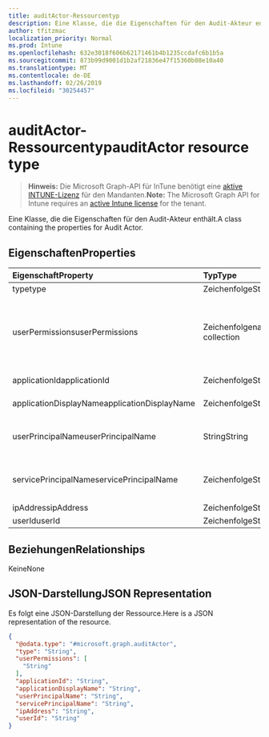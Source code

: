 ```yaml
---
title: auditActor-Ressourcentyp
description: Eine Klasse, die die Eigenschaften für den Audit-Akteur enthält.
author: tfitzmac
localization_priority: Normal
ms.prod: Intune
ms.openlocfilehash: 632e3018f606b62171461b4b1235ccdafc6b1b5a
ms.sourcegitcommit: 873b99d9001d1b2af21836e47f15360b08e10a40
ms.translationtype: MT
ms.contentlocale: de-DE
ms.lasthandoff: 02/26/2019
ms.locfileid: "30254457"
---
```

# <a name="auditactor-resource-type"></a><span data-ttu-id="b0c25-103">auditActor-Ressourcentyp</span><span class="sxs-lookup"><span data-stu-id="b0c25-103">auditActor resource type</span></span>

> <span data-ttu-id="b0c25-104">**Hinweis:** Die Microsoft Graph-API für InTune benötigt eine [aktive INTUNE-Lizenz](https://go.microsoft.com/fwlink/?linkid=839381) für den Mandanten.</span><span class="sxs-lookup"><span data-stu-id="b0c25-104">**Note:** The Microsoft Graph API for Intune requires an [active Intune license](https://go.microsoft.com/fwlink/?linkid=839381) for the tenant.</span></span>

<span data-ttu-id="b0c25-105">Eine Klasse, die die Eigenschaften für den Audit-Akteur enthält.</span><span class="sxs-lookup"><span data-stu-id="b0c25-105">A class containing the properties for Audit Actor.</span></span>

## <a name="properties"></a><span data-ttu-id="b0c25-106">Eigenschaften</span><span class="sxs-lookup"><span data-stu-id="b0c25-106">Properties</span></span>
|<span data-ttu-id="b0c25-107">Eigenschaft</span><span class="sxs-lookup"><span data-stu-id="b0c25-107">Property</span></span>|<span data-ttu-id="b0c25-108">Typ</span><span class="sxs-lookup"><span data-stu-id="b0c25-108">Type</span></span>|<span data-ttu-id="b0c25-109">Beschreibung</span><span class="sxs-lookup"><span data-stu-id="b0c25-109">Description</span></span>|
|:---|:---|:---|
|<span data-ttu-id="b0c25-110">type</span><span class="sxs-lookup"><span data-stu-id="b0c25-110">type</span></span>|<span data-ttu-id="b0c25-111">Zeichenfolge</span><span class="sxs-lookup"><span data-stu-id="b0c25-111">String</span></span>|<span data-ttu-id="b0c25-112">Akteurtyp</span><span class="sxs-lookup"><span data-stu-id="b0c25-112">Actor Type.</span></span>|
|<span data-ttu-id="b0c25-113">userPermissions</span><span class="sxs-lookup"><span data-stu-id="b0c25-113">userPermissions</span></span>|<span data-ttu-id="b0c25-114">Zeichenfolgenauflistung</span><span class="sxs-lookup"><span data-stu-id="b0c25-114">String collection</span></span>|<span data-ttu-id="b0c25-115">Liste der Benutzerberechtigungen, nachdem die Überwachung ausgeführt wurde.</span><span class="sxs-lookup"><span data-stu-id="b0c25-115">List of user permissions when the audit was performed.</span></span>|
|<span data-ttu-id="b0c25-116">applicationId</span><span class="sxs-lookup"><span data-stu-id="b0c25-116">applicationId</span></span>|<span data-ttu-id="b0c25-117">Zeichenfolge</span><span class="sxs-lookup"><span data-stu-id="b0c25-117">String</span></span>|<span data-ttu-id="b0c25-118">AAD-Anwendungs-ID</span><span class="sxs-lookup"><span data-stu-id="b0c25-118">AAD Application Id.</span></span>|
|<span data-ttu-id="b0c25-119">applicationDisplayName</span><span class="sxs-lookup"><span data-stu-id="b0c25-119">applicationDisplayName</span></span>|<span data-ttu-id="b0c25-120">Zeichenfolge</span><span class="sxs-lookup"><span data-stu-id="b0c25-120">String</span></span>|<span data-ttu-id="b0c25-121">Anwendungsname</span><span class="sxs-lookup"><span data-stu-id="b0c25-121">Name of the Application.</span></span>|
|<span data-ttu-id="b0c25-122">userPrincipalName</span><span class="sxs-lookup"><span data-stu-id="b0c25-122">userPrincipalName</span></span>|<span data-ttu-id="b0c25-123">String</span><span class="sxs-lookup"><span data-stu-id="b0c25-123">String</span></span>|<span data-ttu-id="b0c25-124">Benutzerprinzipalname (User Principal Name, UPN)</span><span class="sxs-lookup"><span data-stu-id="b0c25-124">User Principal Name (UPN).</span></span>|
|<span data-ttu-id="b0c25-125">servicePrincipalName</span><span class="sxs-lookup"><span data-stu-id="b0c25-125">servicePrincipalName</span></span>|<span data-ttu-id="b0c25-126">Zeichenfolge</span><span class="sxs-lookup"><span data-stu-id="b0c25-126">String</span></span>|<span data-ttu-id="b0c25-127">Dienstprinzipalnamen (Service Principal Name, SPN)</span><span class="sxs-lookup"><span data-stu-id="b0c25-127">Service Principal Name (SPN).</span></span>|
|<span data-ttu-id="b0c25-128">ipAddress</span><span class="sxs-lookup"><span data-stu-id="b0c25-128">ipAddress</span></span>|<span data-ttu-id="b0c25-129">Zeichenfolge</span><span class="sxs-lookup"><span data-stu-id="b0c25-129">String</span></span>|<span data-ttu-id="b0c25-130">IP-Adresse</span><span class="sxs-lookup"><span data-stu-id="b0c25-130">IPAddress.</span></span>|
|<span data-ttu-id="b0c25-131">userId</span><span class="sxs-lookup"><span data-stu-id="b0c25-131">userId</span></span>|<span data-ttu-id="b0c25-132">Zeichenfolge</span><span class="sxs-lookup"><span data-stu-id="b0c25-132">String</span></span>|<span data-ttu-id="b0c25-133">Benutzer-ID</span><span class="sxs-lookup"><span data-stu-id="b0c25-133">User Id.</span></span>|

## <a name="relationships"></a><span data-ttu-id="b0c25-134">Beziehungen</span><span class="sxs-lookup"><span data-stu-id="b0c25-134">Relationships</span></span>
<span data-ttu-id="b0c25-135">Keine</span><span class="sxs-lookup"><span data-stu-id="b0c25-135">None</span></span>

## <a name="json-representation"></a><span data-ttu-id="b0c25-136">JSON-Darstellung</span><span class="sxs-lookup"><span data-stu-id="b0c25-136">JSON Representation</span></span>
<span data-ttu-id="b0c25-137">Es folgt eine JSON-Darstellung der Ressource.</span><span class="sxs-lookup"><span data-stu-id="b0c25-137">Here is a JSON representation of the resource.</span></span>
<!-- {
  "blockType": "resource",
  "@odata.type": "microsoft.graph.auditActor"
}
-->
``` json
{
  "@odata.type": "#microsoft.graph.auditActor",
  "type": "String",
  "userPermissions": [
    "String"
  ],
  "applicationId": "String",
  "applicationDisplayName": "String",
  "userPrincipalName": "String",
  "servicePrincipalName": "String",
  "ipAddress": "String",
  "userId": "String"
}
```



